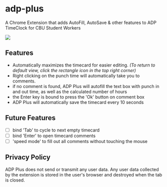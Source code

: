# adp-plus
A Chrome Extension that adds AutoFill, AutoSave & other features to ADP TimeClock for CBU Student Workers

![](media/demo.gif)

## Features
* Automatically maximizes the timecard for easier editing. _(To return to default view, click the rectangle icon in the top right corner)_
* Right clicking on the punch time will automatically take you to comments.
* if no comment is found, ADP Plus will autofill the text box with punch in and out time, as well as the calculated number of hours
* the Enter key is bound to press the 'Ok' button on comment box
* ADP Plus will automatically save the timecard every 10 seconds

## Future Features
- [ ] bind 'Tab' to cycle to next empty timecard
- [ ] bind 'Enter' to open timecard comments
- [ ] 'speed mode' to fill out all comments without touching the mouse

## Privacy Policy
ADP Plus does not send or transmit any user data.
Any user data collected by the extension is stored in the user's browser and destroyed when the tab is closed.
